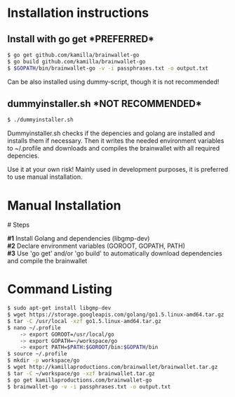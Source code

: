 # Installation instructions
 
## Install with go get \*PREFERRED\*
 
```bash
$ go get github.com/kamilla/brainwallet-go
$ go build github.com/kamilla/brainwallet-go
$ $GOPATH/bin/brainwallet-go -v -i passphrases.txt -o output.txt
```
Can be also installed using dummy-script, though it is not recommended!

## dummyinstaller.sh \*NOT RECOMMENDED\*

```bash
$ ./dummyinstaller.sh
```
Dummyinstaller.sh checks if the depencies and golang are installed and installs them if necessary. Then it writes the needed environment variables to ~/.profile and downloads and compiles the brainwallet with all required depencies.

Use it at your own risk! Mainly used in development purposes, it is preferred to use manual installation.

# Manual Installation 

\# Steps 

**\#1** Install Golang and dependencies (libgmp-dev)  
**\#2** Declare environment variables (GOROOT, GOPATH, PATH)  
**\#3** Use 'go get' and/or 'go build' to automatically download dependencies and compile the brainwallet  

# Command Listing

```bash
$ sudo apt-get install libgmp-dev											// Install depencies (gmp-dev autoconf autogen libtool)
$ wget https://storage.googleapis.com/golang/go1.5.linux-amd64.tar.gz		// Download Golang binaries
$ tar -C /usr/local -xzf go1.5.linux-amd64.tar.gz							// Unpack Golang binaries to /usr/local
$ nano ~/.profile															// Edit .profile and add exports for Golang
	-> export GOROOT=/usr/local/go											// Golang installation directory
	-> export GOPATH=~/workspace/go											// We want to use local workspace for our project
	-> export PATH=$PATH:$GOROOT/bin:$GOPATH/bin							// Set the PATH environment variable
$ source ~/.profile															// Reload .profile settings
$ mkdir -p workspace/go														// Create our workspace directory
$ wget http://kamillaproductions.com/brainwallet/brainwallet.tar.gz			// Download Brainwallet-go package
$ tar -C ~/workspace/go -xzf brainwallet.tar.gz								// Unpack Brainwallet-go to our workspace
$ go get kamillaproductions.com/brainwallet-go								// Use go get to automatically download and compile depencies
$ brainwallet-go -v -i passphrases.txt -o output.txt						// Run Brainwallet-go!
```
